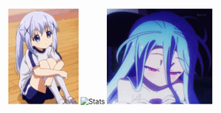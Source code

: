 ![gif](https://github.com/NeGomik/NeGomik/blob/main/gif.gif?raw=true)
![Stats](https://github-readme-stats.vercel.app/api?username=NeGomik&show_icons=true&theme=dark)
![Shiro](https://github.com/NeGomik/NeGomik/blob/main/Shiro.gif?raw=true)
